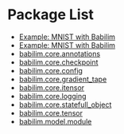 
# Package List

* [Example: MNIST with Babilim
](examples/fashion_mnist.md)
* [Example: MNIST with Babilim
](examples/fashion_mnist_pytorch.md)
* [babilim.core.annotations
](babilim/core/annotations.md)
* [babilim.core.checkpoint
](babilim/core/checkpoint.md)
* [babilim.core.config
](babilim/core/config.md)
* [babilim.core.gradient_tape
](babilim/core/gradient_tape.md)
* [babilim.core.itensor
](babilim/core/itensor.md)
* [babilim.core.logging
](babilim/core/logging.md)
* [babilim.core.statefull_object
](babilim/core/statefull_object.md)
* [babilim.core.tensor
](babilim/core/tensor.md)
* [babilim.model.module
](babilim/model/module.md)


